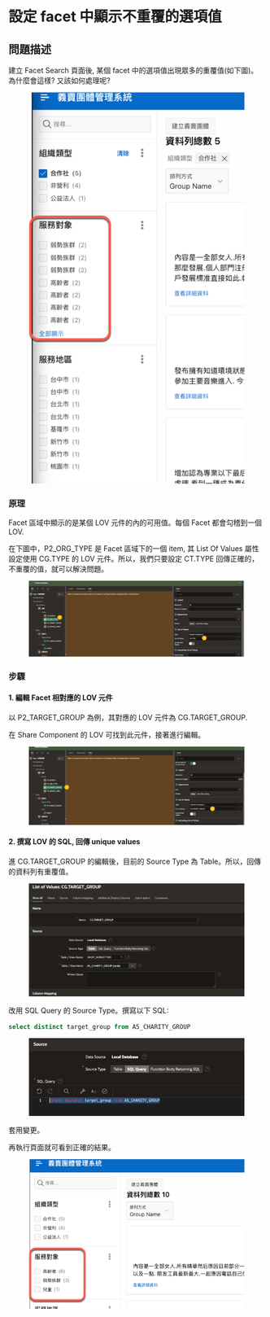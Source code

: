 # 設定 facet 中顯示不重覆的選項值

## 問題描述

建立 Facet Search 頁面後, 某個 facet 中的選項值出現眾多的重覆值(如下圖)。為什麼會這樣? 又該如何處理呢?&#x20;

<figure><img src="../.gitbook/assets/image (3).png" alt=""><figcaption></figcaption></figure>

### 原理

Facet 區域中顯示的是某個 LOV 元件的內的可用值。每個 Facet 都會勾稽到一個 LOV.&#x20;

在下圖中，P2\_ORG\_TYPE 是 Facet 區域下的一個 item, 其 List Of Values 屬性設定使用 CG.TYPE 的 LOV 元件。所以，我們只要設定 CT.TYPE 回傳正確的，不重覆的值，就可以解決問題。&#x20;

<figure><img src="../.gitbook/assets/image (1) (1).png" alt=""><figcaption></figcaption></figure>

### 步驟

#### 1. 編輯 Facet 相對應的 LOV 元件

以 P2\_TARGET\_GROUP 為例，其對應的 LOV 元件為 CG.TARGET\_GROUP.&#x20;

在 Share Component 的 LOV 可找到此元件，接著進行編輯。

<figure><img src="../.gitbook/assets/image (2) (1).png" alt=""><figcaption></figcaption></figure>

#### 2. 撰寫 LOV 的 SQL, 回傳 unique values

進 CG.TARGET\_GROUP 的編輯後，目前的 Source Type 為 Table。所以，回傳的資料列有重覆值。

<figure><img src="../.gitbook/assets/image (3) (1).png" alt=""><figcaption></figcaption></figure>

&#x20;改用 SQL Query 的 Source Type。撰寫以下 SQL:

```sql
select distinct target_group from A5_CHARITY_GROUP
```

<figure><img src="../.gitbook/assets/image (4).png" alt=""><figcaption></figcaption></figure>

套用變更。

再執行頁面就可看到正確的結果。

<figure><img src="../.gitbook/assets/image (5).png" alt=""><figcaption></figcaption></figure>
